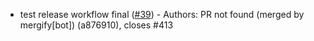 * test release workflow final ([#39](https://github.com/NickChungSUSE/harvester-ui-extension/pull/39)) - Authors: PR not found (merged by mergify[bot]) (a876910), closes #413
